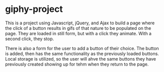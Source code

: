 # giphy-project

This is a project using Javascript, jQuery, and Ajax to build a page where the click of a button results in gifs of that nature to be populated on the page. They are loaded in still form, but with a click they animate.  With a second click, they stop.

There is also a form for the user to add a button of their choice. The button is added, then has the same functionality as the previously loaded buttons.  Local storage is utilized, so the user will ahve the same buttons they have previously created showing up for tehm when they return to the page.